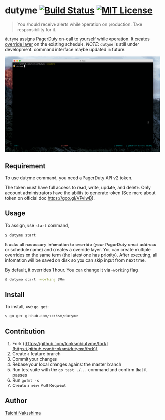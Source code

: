 # dutyme [![Build Status](http://img.shields.io/travis/tcnksm/dutyme.svg?style=flat-square)][travis] [![MIT License](http://img.shields.io/badge/license-MIT-blue.svg?style=flat-square)][license]

[travis]: https://travis-ci.org/tcnksm/dutyme
[license]: https://github.com/tcnksm/dutyme/blob/master/LICENSE

> You should receive alerts while operation on production. Take responsibility for it.

`dutyme` assigns PagerDuty on-call to yourself while operation. It creates [override layer](https://support.pagerduty.com/hc/en-us/articles/202830170-Creating-and-Deleting-Overrides) on the existing schedule. *NOTE*: `dutyme` is still under development. command interface maybe updated in future.

![](/doc/dutyme.gif)

## Requirement

To use dutyme command, you need a PagerDuty API v2 token. 

The token must have full access to read, write, update, and delete. Only account administrators have the ability to generate token (See more about token on official doc https://goo.gl/VPvlwB).

## Usage

To assign, use `start` command,

```bash
$ dutyme start
```

It asks all necessary infomation to override (your PagerDuty email address or schedule name) and creates a override layer. You can create multiple overrides on the same term (the latest one has priority). After executing, all infomation will be saved on disk so you can skip input from next time.

By default, it overrides 1 hour. You can change it via `-working` flag,

```bash
$ dutyme start -working 30m
```

## Install

To install, use `go get`:

```bash
$ go get github.com/tcnksm/dutyme
```

## Contribution

1. Fork ([https://github.com/tcnksm/dutyme/fork](https://github.com/tcnksm/dutyme/fork))
1. Create a feature branch
1. Commit your changes
1. Rebase your local changes against the master branch
1. Run test suite with the `go test ./...` command and confirm that it passes
1. Run `gofmt -s`
1. Create a new Pull Request

## Author

[Taichi Nakashima](https://github.com/tcnksm)
